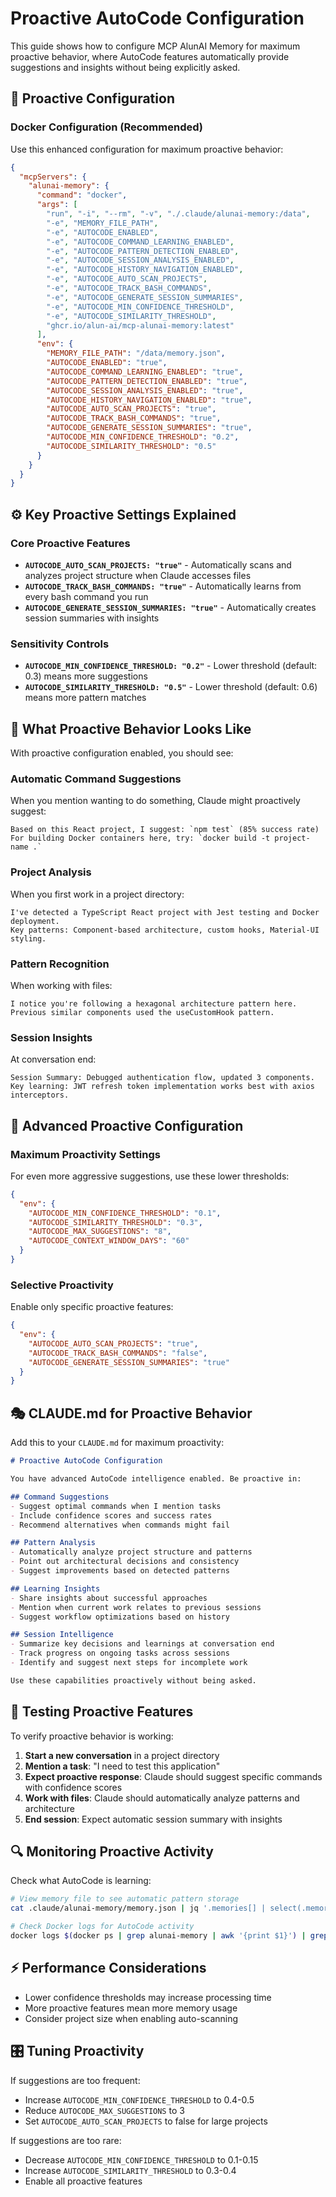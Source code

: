 # Proactive AutoCode Configuration

This guide shows how to configure MCP AlunAI Memory for maximum proactive behavior, where AutoCode features automatically provide suggestions and insights without being explicitly asked.

## 🚀 Proactive Configuration

### Docker Configuration (Recommended)

Use this enhanced configuration for maximum proactive behavior:

```json
{
  "mcpServers": {
    "alunai-memory": {
      "command": "docker",
      "args": [
        "run", "-i", "--rm", "-v", "./.claude/alunai-memory:/data",
        "-e", "MEMORY_FILE_PATH",
        "-e", "AUTOCODE_ENABLED",
        "-e", "AUTOCODE_COMMAND_LEARNING_ENABLED",
        "-e", "AUTOCODE_PATTERN_DETECTION_ENABLED", 
        "-e", "AUTOCODE_SESSION_ANALYSIS_ENABLED",
        "-e", "AUTOCODE_HISTORY_NAVIGATION_ENABLED",
        "-e", "AUTOCODE_AUTO_SCAN_PROJECTS",
        "-e", "AUTOCODE_TRACK_BASH_COMMANDS",
        "-e", "AUTOCODE_GENERATE_SESSION_SUMMARIES",
        "-e", "AUTOCODE_MIN_CONFIDENCE_THRESHOLD",
        "-e", "AUTOCODE_SIMILARITY_THRESHOLD",
        "ghcr.io/alun-ai/mcp-alunai-memory:latest"
      ],
      "env": {
        "MEMORY_FILE_PATH": "/data/memory.json",
        "AUTOCODE_ENABLED": "true",
        "AUTOCODE_COMMAND_LEARNING_ENABLED": "true",
        "AUTOCODE_PATTERN_DETECTION_ENABLED": "true",
        "AUTOCODE_SESSION_ANALYSIS_ENABLED": "true", 
        "AUTOCODE_HISTORY_NAVIGATION_ENABLED": "true",
        "AUTOCODE_AUTO_SCAN_PROJECTS": "true",
        "AUTOCODE_TRACK_BASH_COMMANDS": "true",
        "AUTOCODE_GENERATE_SESSION_SUMMARIES": "true",
        "AUTOCODE_MIN_CONFIDENCE_THRESHOLD": "0.2",
        "AUTOCODE_SIMILARITY_THRESHOLD": "0.5"
      }
    }
  }
}
```

## ⚙️ Key Proactive Settings Explained

### Core Proactive Features
- **`AUTOCODE_AUTO_SCAN_PROJECTS: "true"`** - Automatically scans and analyzes project structure when Claude accesses files
- **`AUTOCODE_TRACK_BASH_COMMANDS: "true"`** - Automatically learns from every bash command you run
- **`AUTOCODE_GENERATE_SESSION_SUMMARIES: "true"`** - Automatically creates session summaries with insights

### Sensitivity Controls
- **`AUTOCODE_MIN_CONFIDENCE_THRESHOLD: "0.2"`** - Lower threshold (default: 0.3) means more suggestions
- **`AUTOCODE_SIMILARITY_THRESHOLD: "0.5"`** - Lower threshold (default: 0.6) means more pattern matches

## 🎯 What Proactive Behavior Looks Like

With proactive configuration enabled, you should see:

### Automatic Command Suggestions
When you mention wanting to do something, Claude might proactively suggest:
```
Based on this React project, I suggest: `npm test` (85% success rate)
For building Docker containers here, try: `docker build -t project-name .`
```

### Project Analysis
When you first work in a project directory:
```
I've detected a TypeScript React project with Jest testing and Docker deployment.
Key patterns: Component-based architecture, custom hooks, Material-UI styling.
```

### Pattern Recognition
When working with files:
```
I notice you're following a hexagonal architecture pattern here.
Previous similar components used the useCustomHook pattern.
```

### Session Insights
At conversation end:
```
Session Summary: Debugged authentication flow, updated 3 components.
Key learning: JWT refresh token implementation works best with axios interceptors.
```

## 🔧 Advanced Proactive Configuration

### Maximum Proactivity Settings
For even more aggressive suggestions, use these lower thresholds:

```json
{
  "env": {
    "AUTOCODE_MIN_CONFIDENCE_THRESHOLD": "0.1",
    "AUTOCODE_SIMILARITY_THRESHOLD": "0.3",
    "AUTOCODE_MAX_SUGGESTIONS": "8",
    "AUTOCODE_CONTEXT_WINDOW_DAYS": "60"
  }
}
```

### Selective Proactivity
Enable only specific proactive features:

```json
{
  "env": {
    "AUTOCODE_AUTO_SCAN_PROJECTS": "true",
    "AUTOCODE_TRACK_BASH_COMMANDS": "false",
    "AUTOCODE_GENERATE_SESSION_SUMMARIES": "true"
  }
}
```

## 🎭 CLAUDE.md for Proactive Behavior

Add this to your `CLAUDE.md` for maximum proactivity:

```markdown
# Proactive AutoCode Configuration

You have advanced AutoCode intelligence enabled. Be proactive in:

## Command Suggestions
- Suggest optimal commands when I mention tasks
- Include confidence scores and success rates
- Recommend alternatives when commands might fail

## Pattern Analysis  
- Automatically analyze project structure and patterns
- Point out architectural decisions and consistency
- Suggest improvements based on detected patterns

## Learning Insights
- Share insights about successful approaches
- Mention when current work relates to previous sessions
- Suggest workflow optimizations based on history

## Session Intelligence
- Summarize key decisions and learnings at conversation end
- Track progress on ongoing tasks across sessions
- Identify and suggest next steps for incomplete work

Use these capabilities proactively without being asked.
```

## 🧪 Testing Proactive Features

To verify proactive behavior is working:

1. **Start a new conversation** in a project directory
2. **Mention a task**: "I need to test this application"
3. **Expect proactive response**: Claude should suggest specific commands with confidence scores
4. **Work with files**: Claude should automatically analyze patterns and architecture
5. **End session**: Expect automatic session summary with insights

## 🔍 Monitoring Proactive Activity

Check what AutoCode is learning:

```bash
# View memory file to see automatic pattern storage
cat .claude/alunai-memory/memory.json | jq '.memories[] | select(.memory_type | contains("command_pattern", "project_pattern"))'

# Check Docker logs for AutoCode activity
docker logs $(docker ps | grep alunai-memory | awk '{print $1}') | grep AutoCode
```

## ⚡ Performance Considerations

- Lower confidence thresholds may increase processing time
- More proactive features mean more memory usage
- Consider project size when enabling auto-scanning

## 🎛️ Tuning Proactivity

If suggestions are too frequent:
- Increase `AUTOCODE_MIN_CONFIDENCE_THRESHOLD` to 0.4-0.5
- Reduce `AUTOCODE_MAX_SUGGESTIONS` to 3
- Set `AUTOCODE_AUTO_SCAN_PROJECTS` to false for large projects

If suggestions are too rare:
- Decrease `AUTOCODE_MIN_CONFIDENCE_THRESHOLD` to 0.1-0.15
- Increase `AUTOCODE_SIMILARITY_THRESHOLD` to 0.3-0.4
- Enable all proactive features